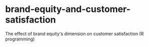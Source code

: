 # brand-equity-and-customer-satisfaction
The effect of brand equity's dimension on customer satisfaction (R programming)
